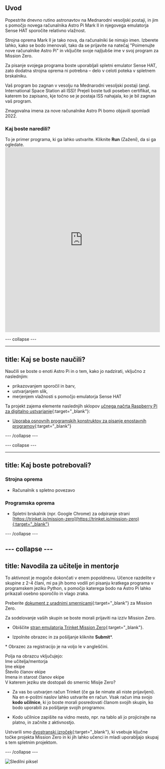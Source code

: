 ## Uvod

Popestrite dnevno rutino astronavtov na Mednarodni vesoljski postaji, in jim s pomočjo novega računalnika Astro Pi Mark II in njegovega emulatorja Sense HAT sporočite relativno vlažnost.

Strojna oprema Mark II je tako nova, da računalniki še nimajo imen. Izberete lahko, kako se bodo imenovali, tako da se prijavite na natečaj "Poimenujte nove računalnike Astro Pi" in vključite svoje najljubše ime v svoj program za Mission Zero.

Za pisanje svojega programa boste uporabljali spletni emulator Sense HAT, zato dodatna strojna oprema ni potrebna – delo v celoti poteka v spletnem brskalniku.

Vaš program bo zagnan v vesolju na Mednarodni vesoljski postaji (angl. International Space Station ali ISS)! Prejeli boste tudi poseben certifikat, na katerem bo zapisano, kje točno se je postaja ISS nahajala, ko je bil zagnan vaš program.

Zmagovalna imena za nove računalnike Astro Pi bomo objavili spomladi 2022.


### Kaj boste naredili?

To je primer programa, ki ga lahko ustvarite. Kliknite **Run** (Zaženi), da si ga ogledate. <iframe src="https://trinket.io/embed/python/b92d76c0f3?outputOnly=true&runOption=run&start=result" width="100%" height="600" frameborder="0" marginwidth="0" marginheight="0" allowfullscreen mark="crwd-mark"></iframe>

--- collapse ---



---
title: Kaj se boste naučili?
---

Naučili se boste o enoti Astro Pi in o tem, kako jo nadzirati, vključno z naslednjim:
+ prikazovanjem sporočil in barv,
+ ustvarjanjem slik,
+ merjenjem vlažnosti s pomočjo emulatorja Sense HAT

Ta projekt zajema elemente naslednjih sklopov [učnega načrta Raspberry Pi za digitalno ustvarjanje](http://rpf.io/curriculum){:target="_blank"}:

+ [Uporaba osnovnih programskih konstruktov za pisanje enostavnih programov](https://curriculum.raspberrypi.org/programming/creator/){:target="_blank"}

--- /collapse ---

--- collapse ---

---
title: Kaj boste potrebovali?
---

### Strojna oprema

+ Računalnik s spletno povezavo

### Programska oprema

+ Spletni brskalnik (npr. Google Chrome) za odpiranje strani [https://trinket.io/mission-zero](https://trinket.io/mission-zero){:target="_blank"}

--- /collapse ---

--- collapse ---
---
title: Navodila za učitelje in mentorje
---


To aktivnost je mogoče dokončati v enem popoldnevu. Učence razdelite v skupine z 2-4 člani, mi pa jih bomo vodili pri pisanju kratkega programa v programskem jeziku Python, s pomočjo katerega bodo na Astro Pi lahko prikazali osebno sporočilo in vlago zraka.

Preberite [dokument z uradnimi smernicami](https://astro-pi.org/wp-content/uploads/2018/09/Astro_Pi_Mission_Zero_Guidelines_2018_19_V12_pages.pdf){:target="_blank"} za Mission Zero.

Za sodelovanje vaših skupin se boste morali prijaviti na izziv Mission Zero.

+ Obiščite [stran emulatorja Trinket Mission Zero](https://trinket.io/mission-zero){:target="_blank"}.

+ Izpolnite obrazec in za pošiljanje kliknite **Submit**\*.

\* Obrazec za registracijo je na voljo le v angleščini.

Polja na obrazcu vključujejo:  
Ime učitelja/mentorja   
Ime ekipe  
Število članov ekipe  
Imena in starost članov ekipe  
V katerem jeziku ste dostopali do smernic Misije Zero?

+ Za vas bo ustvarjen račun Trinket (če ga še nimate ali niste prijavljeni). Na en e-poštni naslov lahko ustvarite en račun. Vsak račun ima svojo **kodo učilnice**, ki jo boste morali posredovati članom svojih skupin, ko bodo uporabili za pošiljanje svojih programov.

+ Kodo učilnice zapišite na vidno mesto, npr. na tablo ali jo projicirajte na platno, in začnite z aktivnostjo.

 Ustvarili smo [dvostranski izroček](https://astro-pi.org/astro_pi_mission_zero_project_print_out_v10_print/){:target="_blank"}, ki vsebuje ključne točke projekta Mission Zero in ki jih lahko učenci in mladi uporabljajo skupaj s tem spletnim projektom.

--- /collapse ---

![Sledilni piksel](https://code.org/api/hour/begin_raspberrypi_astropi.png)
